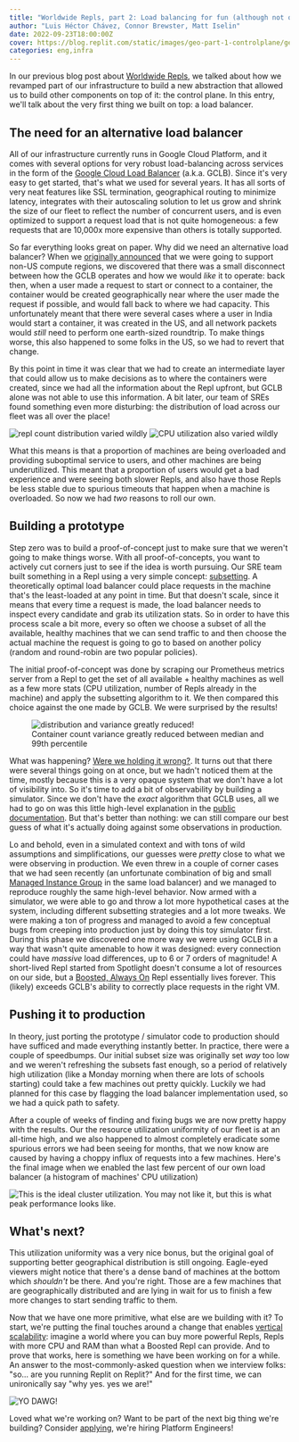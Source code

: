 ```yaml
---
title: "Worldwide Repls, part 2: Load balancing for fun (although not quite profit)"
author: "Luis Héctor Chávez, Connor Brewster, Matt Iselin"
date: 2022-09-23T18:00:00Z
cover: https://blog.replit.com/static/images/geo-part-1-controlplane/geo-latencies.png
categories: eng,infra
---
```


In our previous blog post about [Worldwide Repls](https://blog.replit.com/geo-part-1-controlplane), we talked about how we revamped part of our infrastructure to build a new abstraction that allowed us to build other components on top of it: the control plane. In this entry, we'll talk about the very first thing we built on top: a load balancer.

## The need for an alternative load balancer

All of our infrastructure currently runs in Google Cloud Platform, and it comes with several options for very robust load-balancing across services in the form of the [Google Cloud Load Balancer](https://cloud.google.com/load-balancing) (a.k.a. GCLB). Since it's very easy to get started, that's what we used for several years. It has all sorts of very neat features like SSL termination, geographical routing to minimize latency, integrates with their autoscaling solution to let us grow and shrink the size of our fleet to reflect the number of concurrent users, and is even optimized to support a request load that is not quite homogeneous: a few requests that are 10,000x more expensive than others is totally supported.

So far everything looks great on paper. Why did we need an alternative load balancer? When we [originally announced](https://blog.replit.com/global) that we were going to support non-US compute regions, we discovered that there was a small disconnect between how the GCLB operates and how we would _like_ it to operate: back then, when a user made a request to start or connect to a container, the container would be created geographically near where the user made the request if possible, and would fall back to where we had capacity. This unfortunately meant that there were several cases where a user in India would start a container, it was created in the US, and all network packets would _still_ need to perform one earth-sized roundtrip. To make things worse, this also happened to some folks in the US, so we had to revert that change.

By this point in time it was clear that we had to create an intermediate layer that could allow us to make decisions as to where the containers were created, since we had all the information about the Repl upfront, but GCLB alone was not able to use this information. A bit later, our team of SREs found something even more disturbing: the distribution of load across our fleet was all over the place!

![](https://blog.replit.com/images/geo-part-2-loadbalancing/gclb-global-hosting-count-histo.png "repl count distribution varied wildly")
![](https://blog.replit.com/images/geo-part-2-loadbalancing/gclb-hacker-hosting-heatmap.png "CPU utilization also varied wildly")

What this means is that a proportion of machines are being overloaded and providing suboptimal service to users, and other machines are being underutilized. This meant that a proportion of users would get a bad experience and were seeing both slower Repls, and also have those Repls be less stable due to spurious timeouts that happen when a machine is overloaded. So now we had _two_ reasons to roll our own.

## Building a prototype

Step zero was to build a proof-of-concept just to make sure that we weren't going to make things worse. With all proof-of-concepts, you want to actively cut corners just to see if the idea is worth pursuing. Our SRE team built something in a Repl using a very simple concept: [subsetting](https://sre.google/sre-book/load-balancing-datacenter/#limiting-the-connections-pool-with-subsetting-K7slUv). A theoretically optimal load balancer could place requests in the machine that's the least-loaded at any point in time. But that doesn't scale, since it means that every time a request is made, the load balancer needs to inspect every candidate and grab its utilization stats. So in order to have this process scale a bit more, every so often we choose a subset of all the available, healthy machines that we can send traffic to and then choose the actual machine the request is going to go to based on another policy (random and round-robin are two popular policies).

The initial proof-of-concept was done by scraping our Prometheus metrics server from a Repl to get the set of all available + healthy machines as well as a few more stats (CPU utilization, number of Repls already in the machine) and apply the subsetting algorithm to it. We then compared this choice against the one made by GCLB. We were surprised by the results!

<figure>
  <image src="images/geo-part-2-loadbalancing/gclb-global-hosting-improved.png" alt="distribution and variance greatly reduced!" />
  <figcaption>Container count variance greatly reduced between median and 99th percentile</figcaption>
</figure>

What was happening? [Were we holding it wrong?](https://uxdesign.cc/youre-holding-it-wrong-how-to-blame-the-user-6ebfd36f5664). It turns out that there were several things going on at once, but we hadn't noticed them at the time, mostly because this is a very opaque system that we don't have a lot of visibility into. So it's time to add a bit of observability by building a simulator. Since we don't have the _exact_ algorithm that GCLB uses, all we had to go on was this little high-level explanation in the [public documentation](https://cloud.google.com/load-balancing/docs/https#classic-global-td). But that's better than nothing: we can still compare our best guess of what it's actually doing against some observations in production.

Lo and behold, even in a simulated context and with tons of wild assumptions and simplifications, our guesses were _pretty_ close to what we were observing in production. We even threw in a couple of corner cases that we had seen recently (an unfortunate combination of big and small [Managed Instance Group](https://cloud.google.com/compute/docs/instance-groups) in the same load balancer) and we managed to reproduce roughly the same high-level behavior. Now armed with a simulator, we were able to go and throw a lot more hypothetical cases at the system, including different subsetting strategies and a lot more tweaks. We were making a ton of progress and managed to avoid a few conceptual bugs from creeping into production just by doing this toy simulator first. During this phase we discovered one more way we were using GCLB in a way that wasn't quite amenable to how it was designed: every connection could have _massive_ load differences, up to 6 or 7 orders of magnitude! A short-lived Repl started from Spotlight doesn't consume a lot of resources on our side, but a [Boosted, Always On](https://replit.com/pricing) Repl essentially lives forever. This (likely) exceeds GCLB's ability to correctly place requests in the right VM.

## Pushing it to production

In theory, just porting the prototype / simulator code to production should have sufficed and made everything instantly better. In practice, there were a couple of speedbumps. Our initial subset size was originally set _way_ too low and we weren't refreshing the subsets fast enough, so a period of relatively high utilization (like a Monday morning when there are lots of schools starting) could take a few machines out pretty quickly. Luckily we had planned for this case by flagging the load balancer implementation used, so we had a quick path to safety.

After a couple of weeks of finding and fixing bugs we are now pretty happy with the results. Our the resource utilization uniformity of our fleet is at an all-time high, and we also happened to almost completely eradicate some spurious errors we had been seeing for months, that we now know are caused by having a choppy influx of requests into a few machines. Here's the final image when we enabled the last few percent of our own load balancer (a histogram of machines' CPU utilization)

![](https://blog.replit.com/images/geo-part-2-loadbalancing/try-to-guess-when-we-enabled-the-thing.png "This is the ideal cluster utilization. You may not like it, but this is what peak performance looks like.")

## What's next?

This utilization uniformity was a very nice bonus, but the original goal of supporting better geographical distribution is still ongoing. Eagle-eyed viewers might notice that there's a dense band of machines at the bottom which _shouldn't_ be there. And you're right. Those are a few machines that are geographically distributed and are lying in wait for us to finish a few more changes to start sending traffic to them.

Now that we have one more primitive, what else are we building with it? To start, we're putting the final touches around a change that enables [vertical scalability](https://www.cloudzero.com/blog/horizontal-vs-vertical-scaling): imagine a world where you can buy more powerful Repls, Repls with more CPU and RAM than what a Boosted Repl can provide. And to prove that works, here is something we have been working on for a while. An answer to the most-commonly-asked question when we interview folks: "so... are you running Replit on Replit?" And for the first time, we can unironically say "why yes. yes we are!"

![](https://blog.replit.com/images/geo-part-2-loadbalancing/replit-on-replit.png "YO DAWG!")

Loved what we're working on? Want to be part of the next big thing we're building? Consider [applying](https://replit.com/site/careers), we're hiring Platform Engineers!